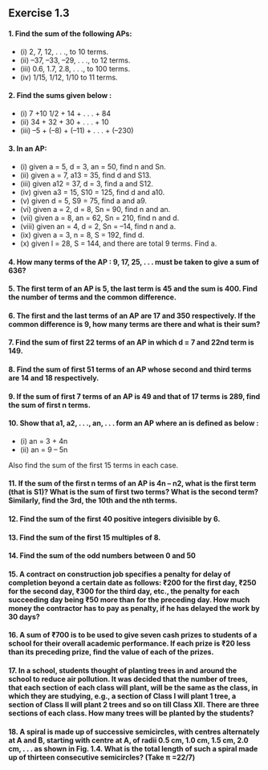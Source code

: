 ## Exercise 1.3
#### 1. Find the sum of the following APs:
* (i) 2, 7, 12, . . ., to 10 terms. 
* (ii) –37, –33, –29, . . ., to 12 terms.
* (iii) 0.6, 1.7, 2.8, . . ., to 100 terms. 
* (iv)  1/15, 1/12, 1/10 to 11 terms.
#### 2. Find the sums given below :
* (i) 7 +10 1/2 + 14 + . . . + 84 
* (ii) 34 + 32 + 30 + . . . + 10
* (iii) –5 + (–8) + (–11) + . . . + (–230)

#### 3. In an AP:
* (i) given a = 5, d = 3, an = 50, find n and Sn.
* (ii) given a = 7, a13 = 35, find d and S13.
* (iii) given a12 = 37, d = 3, find a and S12.
* (iv) given a3 = 15, S10 = 125, find d and a10.
* (v) given d = 5, S9 = 75, find a and a9.
* (vi) given a = 2, d = 8, Sn = 90, find n and an.
* (vii) given a = 8, an = 62, Sn = 210, find n and d.
* (viii) given an = 4, d = 2, Sn = –14, find n and a.
* (ix) given a = 3, n = 8, S = 192, find d.
* (x) given l = 28, S = 144, and there are total 9 terms. Find a.
#### 4. How many terms of the AP : 9, 17, 25, . . . must be taken to give a sum of 636?
#### 5. The first term of an AP is 5, the last term is 45 and the sum is 400. Find the number of terms and the common difference.
#### 6. The first and the last terms of an AP are 17 and 350 respectively. If the common difference is 9, how many terms are there and what is their sum?
#### 7. Find the sum of first 22 terms of an AP in which d = 7 and 22nd term is 149.
#### 8. Find the sum of first 51 terms of an AP whose second and third terms are 14 and 18 respectively.
#### 9. If the sum of first 7 terms of an AP is 49 and that of 17 terms is 289, find the sum of first n terms.
#### 10. Show that a1, a2, . . ., an, . . . form an AP where an is defined as below :
* (i) an = 3 + 4n 
* (ii) an = 9 – 5n

Also find the sum of the first 15 terms in each case.

#### 11. If the sum of the first n terms of an AP is 4n – n2, what is the first term (that is S1)? What is the sum of first two terms? What is the second term? Similarly, find the 3rd, the 10th and the nth terms.
#### 12. Find the sum of the first 40 positive integers divisible by 6.
#### 13. Find the sum of the first 15 multiples of 8.
#### 14. Find the sum of the odd numbers between 0 and 50
#### 15. A contract on construction job specifies a penalty for delay of completion beyond a certain date as follows: ₹200 for the first day, ₹250 for the second day, ₹300 for the third day, etc., the penalty for each succeeding day being ₹50 more than for the preceding day. How much money the contractor has to pay as penalty, if he has delayed the work by 30 days?
#### 16. A sum of ₹700 is to be used to give seven cash prizes to students of a school for their overall academic performance. If each prize is ₹20 less than its preceding prize, find the value of each of the prizes.
#### 17. In a school, students thought of planting trees in and around the school to reduce air pollution. It was decided that the number of trees, that each section of each class will plant, will be the same as the class, in which they are studying, e.g., a section of Class I will plant 1 tree, a section of Class II will plant 2 trees and so on till Class XII. There are three sections of each class. How many trees will be planted by the students?
#### 18. A spiral is made up of successive semicircles, with centres alternately at A and B, starting with centre at A, of radii 0.5 cm, 1.0 cm, 1.5 cm, 2.0 cm, . . . as shown in Fig. 1.4. What is the total length of such a spiral made up of thirteen consecutive semicircles? (Take π =22/7)
